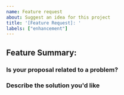 ```yaml
---
name: Feature request 
about: Suggest an idea for this project 
title: '[Feature Request]: '
labels: ["enhancement"]
---
```

<!-- Write **BELOW** The Headers and **ABOVE** The comments else it may not be viewable -->

## Feature Summary:

<!-- Briefly explain what your cool new idea is for the project in just a few basic scentences!-->

### Is your proposal related to a problem?

<!--Provide a clear and concise description of what the problem is. For example, "Loading save files is very slow..."-->

### Describe the solution you'd like

<!--Provide a clear and concise description of what you want to happen. For example, "Can we implement save states to load the game faster?"-->
